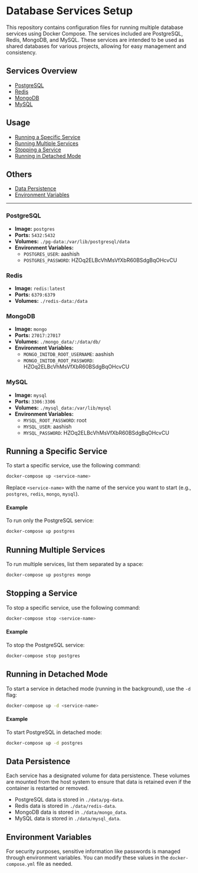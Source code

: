 # Database Services Setup

This repository contains configuration files for running multiple database services using Docker Compose. The services included are PostgreSQL, Redis, MongoDB, and MySQL. These services are intended to be used as shared databases for various projects, allowing for easy management and consistency.

## Services Overview

- [PostgreSQL](#postgresql)
- [Redis](#redis)
- [MongoDB](#mongodb)
- [MySQL](#mysql)

## Usage

- [Running a Specific Service](#running-a-specific-service)
- [Running Multiple Services](#running-multiple-services)
- [Stopping a Service](#stopping-a-service)
- [Running in Detached Mode](#running-in-detached-mode)

## Others

- [Data Persistence](#data-persistence)
- [Environment Variables](#environment-variables)

---

### PostgreSQL

- **Image:** `postgres`
- **Ports:** `5432:5432`
- **Volumes:** `./pg-data:/var/lib/postgresql/data`
- **Environment Variables:**
  - `POSTGRES_USER`: aashish
  - `POSTGRES_PASSWORD`: HZOq2ELBcVhMsVfXbR60BSdgBqOHcvCU

### Redis

- **Image:** `redis:latest`
- **Ports:** `6379:6379`
- **Volumes:** `./redis-data:/data`

### MongoDB

- **Image:** `mongo`
- **Ports:** `27017:27017`
- **Volumes:** `./mongo_data/:/data/db/`
- **Environment Variables:**
  - `MONGO_INITDB_ROOT_USERNAME`: aashish
  - `MONGO_INITDB_ROOT_PASSWORD`: HZOq2ELBcVhMsVfXbR60BSdgBqOHcvCU

### MySQL

- **Image:** `mysql`
- **Ports:** `3306:3306`
- **Volumes:** `./mysql_data:/var/lib/mysql`
- **Environment Variables:**
  - `MYSQL_ROOT_PASSWORD`: root
  - `MYSQL_USER`: aashish
  - `MYSQL_PASSWORD`: HZOq2ELBcVhMsVfXbR60BSdgBqOHcvCU

## Running a Specific Service

To start a specific service, use the following command:

```bash
docker-compose up <service-name>
```

Replace `<service-name>` with the name of the service you want to start (e.g., `postgres`, `redis`, `mongo`, `mysql`).

#### Example

To run only the PostgreSQL service:

```bash
docker-compose up postgres
```

## Running Multiple Services

To run multiple services, list them separated by a space:

```bash
docker-compose up postgres mongo
```

## Stopping a Service

To stop a specific service, use the following command:

```bash
docker-compose stop <service-name>
```

#### Example

To stop the PostgreSQL service:

```bash
docker-compose stop postgres
```

## Running in Detached Mode

To start a service in detached mode (running in the background), use the `-d` flag:

```bash
docker-compose up -d <service-name>
```

#### Example

To start PostgreSQL in detached mode:

```bash
docker-compose up -d postgres
```

## Data Persistence

Each service has a designated volume for data persistence. These volumes are mounted from the host system to ensure that data is retained even if the container is restarted or removed.

- PostgreSQL data is stored in `./data/pg-data`.
- Redis data is stored in `./data/redis-data`.
- MongoDB data is stored in `./data/mongo_data`.
- MySQL data is stored in `./data/mysql_data`.

## Environment Variables

For security purposes, sensitive information like passwords is managed through environment variables. You can modify these values in the `docker-compose.yml` file as needed.
